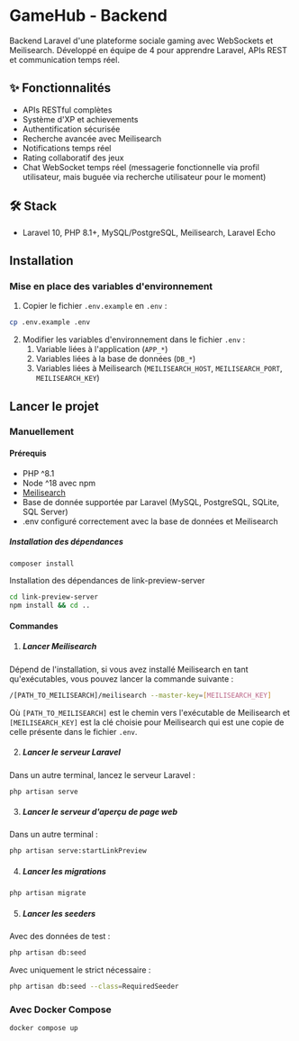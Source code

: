 # GameHub - Backend

Backend Laravel d'une plateforme sociale gaming avec WebSockets et Meilisearch. Développé en équipe de 4 pour apprendre Laravel, APIs REST et communication temps réel.

## ✨ Fonctionnalités

- APIs RESTful complètes
- Système d'XP et achievements
- Authentification sécurisée
- Recherche avancée avec Meilisearch
- Notifications temps réel
- Rating collaboratif des jeux
- Chat WebSocket temps réel (messagerie fonctionnelle via profil utilisateur, mais buguée via recherche utilisateur pour le moment)

## 🛠️ Stack

- Laravel 10, PHP 8.1+, MySQL/PostgreSQL, Meilisearch, Laravel Echo

## Installation
### Mise en place des variables d'environnement
1. Copier le fichier `.env.example` en `.env` :
```bash
cp .env.example .env
```
2. Modifier les variables d'environnement dans le fichier `.env` :
   1. Variable liées à l'application (`APP_*`) 
   2. Variables liées à la base de données (`DB_*`)
   3. Variables liées à Meilisearch (`MEILISEARCH_HOST`, `MEILISEARCH_PORT`, `MEILISEARCH_KEY`)

## Lancer le projet
### Manuellement
#### Prérequis
- PHP ^8.1
- Node ^18 avec npm
- [Meilisearch](https://www.meilisearch.com/docs/learn/self_hosted/getting_started_with_self_hosted_meilisearch)
- Base de donnée supportée par Laravel (MySQL, PostgreSQL, SQLite, SQL Server)
- .env configuré correctement avec la base de données et Meilisearch

##### Installation des dépendances
```bash
composer install
```

Installation des dépendances de link-preview-server
```bash
cd link-preview-server
npm install && cd ..
```

#### Commandes
1. ##### Lancer Meilisearch
Dépend de l'installation, si vous avez installé Meilisearch en tant qu'exécutables, vous pouvez lancer la commande suivante :
```bash
/[PATH_TO_MEILISEARCH]/meilisearch --master-key=[MEILISEARCH_KEY]
```
Où `[PATH_TO_MEILISEARCH]` est le chemin vers l'exécutable de Meilisearch et `[MEILISEARCH_KEY]` est la clé choisie pour Meilisearch qui est une copie de celle présente dans le fichier `.env`.

2. ##### Lancer le serveur Laravel
Dans un autre terminal, lancez le serveur Laravel :
```bash
php artisan serve
```

3. ##### Lancer le serveur d'aperçu de page web
Dans un autre terminal :
```bash
php artisan serve:startLinkPreview
```

4. ##### Lancer les migrations
```bash
php artisan migrate
```

5. ##### Lancer les seeders
Avec des données de test :
```bash
php artisan db:seed
```

Avec uniquement le strict nécessaire :
```bash
php artisan db:seed --class=RequiredSeeder
```

### Avec Docker Compose
```bash
docker compose up
```
